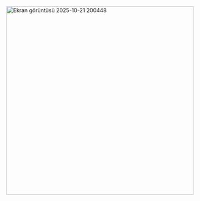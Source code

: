 <img width="491" height="495" alt="Ekran görüntüsü 2025-10-21 200448" src="https://github.com/user-attachments/assets/6ddf7193-bd8e-4a58-819e-2ab904b3039a" />
